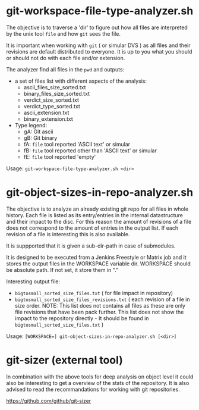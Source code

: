 # git-workspace-file-type-analyzer.sh

The objective is to traverse a 'dir' to figure out how all files are interpreted by the unix tool `file` and how `git` sees the file.

It is important when working with `git` ( or simular DVS ) as all files and their revisions are default distributed to everyone. It is up to you what you should or should not do with each file and/or extension.

The analyzer find all files in the `pwd` and outputs:
* a set of files list with different aspects of the analysis:
  * ascii_files_size_sorted.txt
  * binary_files_size_sorted.txt
  * verdict_size_sorted.txt
  * verdict_type_sorted.txt
  * ascii_extension.txt
  * binary_extension.txt
* Type legend:
  * gA: Git ascii
  * gB: Git binary 
  * fA: `file` tool reported 'ASCII text' or simular
  * fB: `file` tool reported other than 'ASCII text' or simular
  * fE: `file` tool reported 'empty'

Usage: `git-workspace-file-type-analyzer.sh <dir>`

# git-object-sizes-in-repo-analyzer.sh

The objective is to analyze an already existing git repo for all files in whole history. Each file is listed as its entry/entries in the internal datastructure and their impact to the disc. For this reason the amount of revisions of a file does not correspond to the amount of entries in the output list. If each revision of a file is interesting this is also available.

It is suppported that it is given a sub-dir-path in case of submodules.

It is designed to be executed from a Jenkins Freestyle or Matrix job and it stores the output files in the WORKSPACE variable dir. WORKSPACE should be absolute path. If not set, it store them in "."

Interesting output file:
* `bigtosmall_sorted_size_files.txt` ( for file impact in repository)
* `bigtosmall_sorted_size_files_revisions.txt` ( each revision of a file in size order. NOTE: This list does not contains all files as these are only file revisions that have been pack further. This list does not show the impact to the repository directly - It should be found in `bigtosmall_sorted_size_files.txt` )

Usage: `[WORKSPACE=`<absolute-path>`] git-object-sizes-in-repo-analyzer.sh [<dir>]`

# git-sizer (external tool)
In combination with the above tools for deep analysis on object level it could also be interesting to get a overview of the stats of the repository. It is also advised to read the recommandations for working with git repositories.

https://github.com/github/git-sizer


